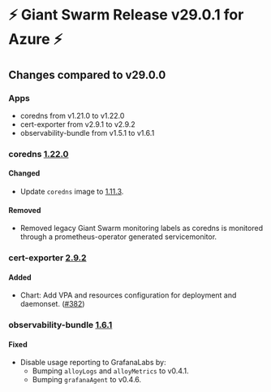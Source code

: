 # :zap: Giant Swarm Release v29.0.1 for Azure :zap:

## Changes compared to v29.0.0

### Apps

- coredns from v1.21.0 to v1.22.0
- cert-exporter from v2.9.1 to v2.9.2
- observability-bundle from v1.5.1 to v1.6.1

### coredns [1.22.0](https://github.com/giantswarm/coredns-app/releases/tag/v1.22.0)

#### Changed

- Update `coredns` image to [1.11.3](https://github.com/coredns/coredns/releases/tag/v1.11.3).

#### Removed

- Removed legacy Giant Swarm monitoring labels as coredns is monitored through a prometheus-operator generated servicemonitor.

### cert-exporter [2.9.2](https://github.com/giantswarm/cert-exporter/releases/tag/v2.9.2)

#### Added

- Chart: Add VPA and resources configuration for deployment and daemonset. ([#382](https://github.com/giantswarm/cert-exporter/pull/382))

### observability-bundle [1.6.1](https://github.com/giantswarm/observability-bundle/releases/tag/v1.6.1)

#### Fixed
- Disable usage reporting to GrafanaLabs by:
  - Bumping `alloyLogs` and `alloyMetrics` to v0.4.1.
  - Bumping `grafanaAgent` to v0.4.6.
